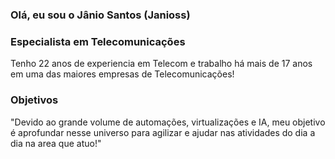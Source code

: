 ### Olá, eu sou o Jânio Santos (Janioss) 

### Especialista em Telecomunicações 

Tenho 22 anos de experiencia em Telecom e trabalho há mais de 17 anos em uma das maiores empresas de Telecomunicações!

### Objetivos ###

"Devido ao grande volume de automações, virtualizações e IA, meu objetivo é aprofundar nesse universo para agilizar e ajudar nas atividades do dia a dia na area que atuo!"
